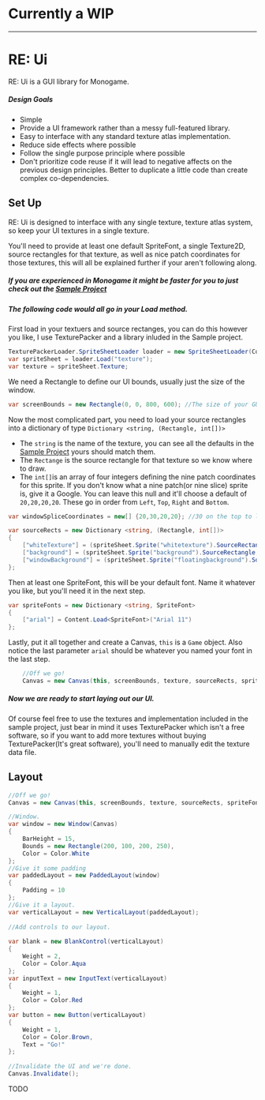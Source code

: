 # Currently a WIP
--------------------


# RE: Ui

RE: Ui is a GUI library for Monogame.

##### Design Goals
- Simple
- Provide a UI framework rather than a messy full-featured library. 
- Easy to interface with any standard texture atlas implementation.
- Reduce side effects where possible
- Follow the single purpose principle where possible
- Don't prioritize code reuse if it will lead to negative affects on the previous design principles. Better to duplicate a little code than create complex co-dependencies.

## Set Up
RE: Ui is designed to interface with any single texture, texture atlas system, so keep your UI textures in a single texture.

You'll need to provide at least one default SpriteFont, a single Texture2D, source rectangles for that texture, as well as nice patch coordinates for those textures, this will all be explained further if your aren't following along.

##### If you are experienced in Monogame it might be faster for you to just check out the [Sample Project](/Sample/Game.Desktop/Game.cs)

##### The following code would all go in your Load method.

First load in your textuers and source rectanges, you can do this however you like, I use TexturePacker and a library inluded in the Sample project.
```csharp 
TexturePackerLoader.SpriteSheetLoader loader = new SpriteSheetLoader(Content);
var spriteSheet = loader.Load("texture");
var texture = spriteSheet.Texture;
```
We need a Rectangle to define our UI bounds, usually just the size of the window.
```csharp
var screenBounds = new Rectangle(0, 0, 800, 600); //The size of your GUI, usually just the window size.
```
Now the most complicated part, you need to load your source rectangles into a dictionary of type `Dictionary <string,
     (Rectangle, int[])>`
 - The `string` is the name of the texture, you can see all the defaults in the [Sample Project](/Sample/Game.Desktop/Game.cs) yours should match them.
 - The `Rectange` is the source rectangle for that texture so we know where to draw.
 - The `int[]`is an array of four integers defining the nine patch coordinates for this sprite. 
 If you don't know what a nine patch(or nine slice) sprite is, give it a Google. 
 You can leave this null and it'll choose a default of `20,20,20,20`. These go in order from `Left`, `Top`, `Right` and `Bottom`.
```csharp
var windowSpliceCoordinates = new[] {20,30,20,20}; //30 on the top to leave room for the window's top bar.

var sourceRects = new Dictionary <string, (Rectangle, int[])>
{
    ["whiteTexture"] = (spriteSheet.Sprite("whitetexture").SourceRectangle, null),
    ["background"] = (spriteSheet.Sprite("background").SourceRectangle, null),
    ["windowBackground"] = (spriteSheet.Sprite("floatingbackground").SourceRectangle, windowSpliceCoordinates)
};
```
Then at least one SpriteFont, this will be your default font. Name it whatever you like, but you'll need it in the next step.
```csharp
var spriteFonts = new Dictionary <string, SpriteFont> 
{
    ["arial"] = Content.Load<SpriteFont>("Arial 11")
};
```
Lastly, put it all together and create a Canvas, `this` is a `Game` object. Also notice the last parameter `arial` should be whatever you named your font in the last step.
```csharp
    //Off we go!
    Canvas = new Canvas(this, screenBounds, texture, sourceRects, spriteFonts, "arial");
```
##### Now we are ready to start laying out our UI.

Of course feel free to use the textures and implementation included in the sample project, just bear in mind it uses TexturePacker which isn't a free software, so if you want to add more textures without buying TexturePacker(It's great software), you'll need to manually edit the texture data file.

## Layout

```csharp
//Off we go!
Canvas = new Canvas(this, screenBounds, texture, sourceRects, spriteFonts, "arial");

//Window.
var window = new Window(Canvas)
{
    BarHeight = 15,
    Bounds = new Rectangle(200, 100, 200, 250),
    Color = Color.White
};
//Give it some padding
var paddedLayout = new PaddedLayout(window)
{
    Padding = 10
};
//Give it a layout.
var verticalLayout = new VerticalLayout(paddedLayout);
            
//Add controls to our layout.
            
var blank = new BlankControl(verticalLayout)
{
    Weight = 2,
    Color = Color.Aqua
};
var inputText = new InputText(verticalLayout)
{
    Weight = 1,
    Color = Color.Red
};          
var button = new Button(verticalLayout)
{
    Weight = 1,
    Color = Color.Brown,
    Text = "Go!"
};
           
//Invalidate the UI and we're done.
Canvas.Invalidate(); 
```

TODO